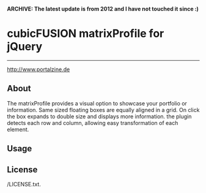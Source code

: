 
**ARCHIVE: The latest update is from 2012 and I have not touched it since :)**

cubicFUSION matrixProfile for jQuery
=====================================
---- 

http://www.portalzine.de

About
---- 

The matrixProfile provides a visual option to showcase your portfolio or information. Same sized floating boxes are equally aligned in a grid. On click the box expands to double size and displays more information. the plugin detects each row and column, allowing easy transformation of each element.

Usage
---- 



License
---- 

/LICENSE.txt.